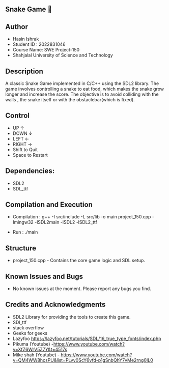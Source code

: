 ## Snake Game 🐍

## Author

- Hasin Ishrak
- Student ID : 2022831046
- Course Name: SWE Project-150
- Shahjalal University of Science and Technology

## Description

A classic Snake Game implemented in C/C++ using the SDL2 library. The game involves controlling a snake to eat food, which makes the snake grow longer and increase the score. The objective is to avoid colliding with the walls , the snake itself or with the obstaclebar(which is fixed).

## Control

- UP ↑
- DOWN ↓
- LEFT ←
- RIGHT →
- Shift to Quit
- Space to Restart

## Dependencies:

- SDL2
- SDL_ttf

## Compilation and Execution

- Compilation : g++ -I src/include -L src/lib -o main project_150.cpp -lmingw32 -lSDL2main -lSDL2 -lSDL2_ttf

- Run : ./main

## Structure

- project_150.cpp - Contains the core game logic and SDL setup.

## Known Issues and Bugs

- No known issues at the moment. Please report any bugs you find.

## Credits and Acknowledgments

- SDL2 Library for providing the tools to create this game.
- SDl_ttf
- stack overflow
- Geeks for geeks
- Lazyfoo https://lazyfoo.net/tutorials/SDL/16_true_type_fonts/index.php
- Pikuma (Youtube) -https://www.youtube.com/watch?v=XfZ6WrV5Z7Y&t=4517s
- Mike shah (Youtube) - https://www.youtube.com/watch?v=QM4WW8hcsPU&list=PLvv0ScY6vfd-p1gSnbQhY7vMe2rng0IL0

